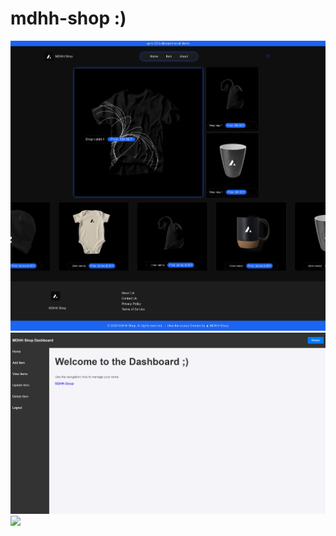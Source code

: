 <h1>mdhh-shop :)</h1>
<img src="https://raw.githubusercontent.com/haisam10/mdhh-shop/refs/heads/main/localhost_.png">
<img src="https://raw.githubusercontent.com/haisam10/mdhh-shop/refs/heads/main/localhost_dashboard.png">
<img src="https://raw.githubusercontent.com/mdhh-group/mdhh-shop/refs/heads/main/localhost_item.png">
